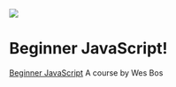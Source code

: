 ![](https://res.cloudinary.com/wesbos/image/upload/v1574876851/BJS/BJS-Social-Share.png)

# Beginner JavaScript!

 [Beginner JavaScript](https://BeginnerJavaScript.com) A course by Wes Bos

